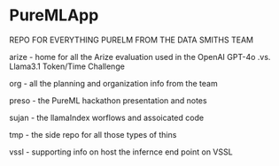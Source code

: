 # PureMLApp

REPO FOR EVERYTHING PURELM FROM THE DATA SMITHS TEAM

arize - home for all the Arize evaluation used in the OpenAI GPT-4o .vs. Llama3.1 Token/Time Challenge

org - all the planning and organization info from the team

preso - the PureML hackathon presentation and notes

sujan - the llamaIndex worflows and assoicated code

tmp - the side repo for all those types of thins

vssl - supporting info on host the infernce end point on VSSL
